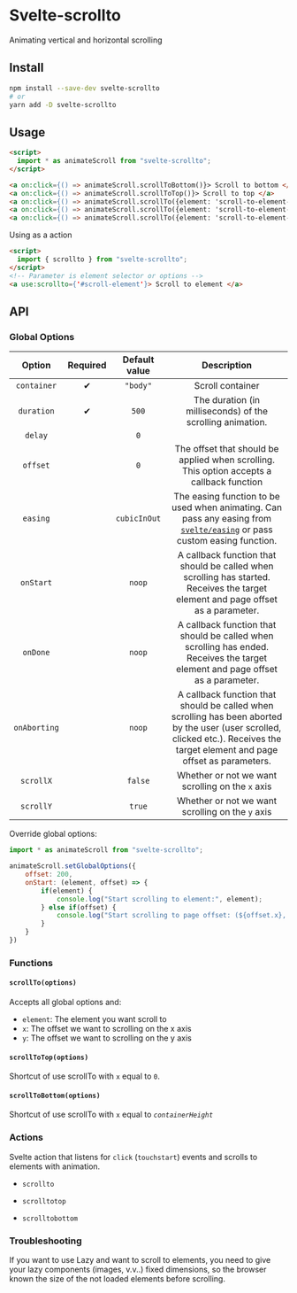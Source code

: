 # Svelte-scrollto

Animating vertical and horizontal scrolling

## Install

```bash
npm install --save-dev svelte-scrollto
# or
yarn add -D svelte-scrollto
```

## Usage

```html
<script>
  import * as animateScroll from "svelte-scrollto";
</script>

<a on:click={() => animateScroll.scrollToBottom()}> Scroll to bottom </a>
<a on:click={() => animateScroll.scrollToTop()}> Scroll to top </a>
<a on:click={() => animateScroll.scrollTo({element: 'scroll-to-element-selector'})}> Scroll to element </a>
<a on:click={() => animateScroll.scrollTo({element: 'scroll-to-element-selector', offset: 200})}> Scroll to below element 200px </a>
<a on:click={() => animateScroll.scrollTo({element: 'scroll-to-element-selector', duration: 2000})}> Scroll to element over 2000ms </a>
```


Using as a action
```html
<script>
  import { scrollto } from "svelte-scrollto";
</script>
<!-- Parameter is element selector or options -->
<a use:scrollto={'#scroll-element'}> Scroll to element </a>
```

## API

### Global Options

|     Option     | Required | Default value | Description |
| :------------: | :------: | :-----------: | :---------: |
| `container`    | 		✔     | `"body"`      | Scroll container 
| `duration`     | 		✔     | `500` 				| The duration (in milliseconds) of the scrolling animation.
| `delay`        | 		      | `0` 					|
| `offset`       | 		      | `0` 					| The offset that should be applied when scrolling. This option accepts a callback function
| `easing`       | 		      | `cubicInOut` 	| The easing function to be used when animating. Can pass any easing from [`svelte/easing`](https://svelte.dev/docs#svelte_easing) or pass custom easing function.
| `onStart`      | 		      | `noop` 				| A callback function that should be called when scrolling has started. Receives the target element and page offset as a parameter.
| `onDone`       | 		      | `noop` 				| A callback function that should be called when scrolling has ended. Receives the target element and page offset  as a parameter.
| `onAborting`   | 		      | `noop` 				| A callback function that should be called when scrolling has been aborted by the user (user scrolled, clicked etc.). Receives the target element and page offset as parameters.
| `scrollX`      | 		      | `false` 			| Whether or not we want scrolling on the `x` axis
| `scrollY`      | 		      | `true` 				| Whether or not we want scrolling on the `y` axis


Override global options:
```javascript
import * as animateScroll from "svelte-scrollto";

animateScroll.setGlobalOptions({
	offset: 200,
	onStart: (element, offset) => {
		if(element) {
			console.log("Start scrolling to element:", element);
		} else if(offset) {
			console.log("Start scrolling to page offset: (${offset.x}, ${offset.y})");
		}
	}
})
```

### Functions

#### `scrollTo(options)`
Accepts all global options and:
+ `element`: The element you want scroll to
+ `x`: The offset we want to scrolling on the x axis
+ `y`: The offset we want to scrolling on the y axis

#### `scrollToTop(options)`

Shortcut of use scrollTo with `x` equal to `0`.

#### `scrollToBottom(options)`

Shortcut of use scrollTo with `x` equal to *`containerHeight`*

### Actions

Svelte action that listens for `click` (`touchstart`) events and scrolls to elements with animation. 

+ `scrollto`

+ `scrolltotop`

+ `scrolltobottom`


### Troubleshooting

If you want to use Lazy and want to scroll to elements, you need to give your lazy components (images, v.v..) fixed dimensions, so the browser known the size of the not loaded elements before scrolling.


[easing]: https://github.com/sveltejs/svelte/blob/master/src/runtime/easing/index.ts
